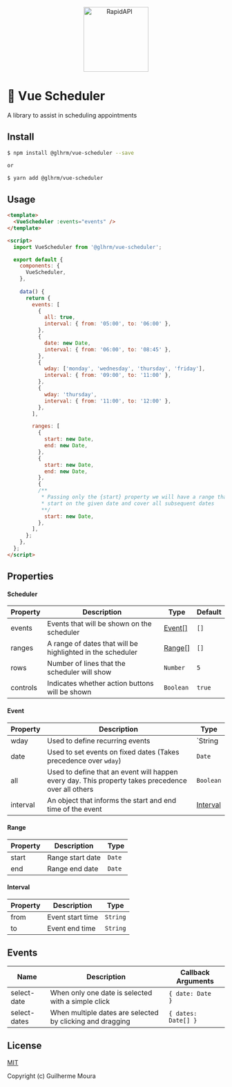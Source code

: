 <p align="center">
  <img style="object: contain; height: 150px" alt="RapidAPI" src="https://raw.githubusercontent.com/glhrmoura/vue-scheduler/main/static/logo.png">
</p>

# 📅 Vue Scheduler

A library to assist in scheduling appointments

## Install

```bash
$ npm install @glhrm/vue-scheduler --save

or 

$ yarn add @glhrm/vue-scheduler
```

## Usage

```html
<template>
  <VueScheduler :events="events" />
</template>

<script>
  import VueScheduler from '@glhrm/vue-scheduler';

  export default {
    components: {
      VueScheduler,
    },
  
    data() {
      return {
        events: [
          {
            all: true,
            interval: { from: '05:00', to: '06:00' },
          },
          {
            date: new Date,
            interval: { from: '06:00', to: '08:45' },
          },
          {
            wday: ['monday', 'wednesday', 'thursday', 'friday'],
            interval: { from: '09:00', to: '11:00' },
          },
          {
            wday: 'thursday',
            interval: { from: '11:00', to: '12:00' },
          },
        ],

        ranges: [
          {
            start: new Date,
            end: new Date,
          },
          {
            start: new Date,
            end: new Date,
          },
          {
          /**
           * Passing only the {start} property we will have a range that will 
           * start on the given date and cover all subsequent dates
           **/
            start: new Date,
          },
        ],
      };
    },
  };
</script>
```

## Properties

#### Scheduler

| Property      | Description                                                | Type                | Default        |
| ------------- | ---------------------------------------------------------- | ------------------- | -------------- |
| events        | Events that will be shown on the scheduler                 | [Event[]](#event)   | `[]`           |
| ranges        | A range of dates that will be highlighted in the scheduler | [Range[]](#range)   | `[]`           |
| rows          | Number of lines that the scheduler will show               | `Number`            | `5`            |
| controls      | Indicates whether action buttons will be shown             | `Boolean`           | `true`         |

#### Event

| Property          |  Description                                                                                        |  Type                 |
| ----------------- | --------------------------------------------------------------------------------------------------- | --------------------- |
| wday              | Used to define recurring events                                                                     | `String | String[]`  |
| date              | Used to set events on fixed dates (Takes precedence over `wday`)                                    | `Date`                |
| all               | Used to define that an event will happen every day. This property takes precedence over all others  | `Boolean`             |
| interval          | An object that informs the start and end time of the event                                          | [Interval](#interval) |

#### Range

| Property        |  Description       |  Type  |
| --------------- | ------------------ | ------ |
| start           | Range start date   | `Date` |
| end             | Range end date     | `Date` |

#### Interval

| Property        |  Description         |  Type    |
| --------------- | -------------------- | -------- |
| from            | Event start time     | `String` |
| to              | Event end time       | `String` |


## Events

| Name            | Description                                                     | Callback Arguments      |
| --------------- | --------------------------------------------------------------- | ----------------------- |
| select-date     | When only one date is selected with a simple click              | `{ date: Date   }`      |
| select-dates    | When multiple dates are selected by clicking and dragging       | `{ dates: Date[] }`     |


## License

[MIT](https://github.com/glhrmoura/vue-scheduler/blob/main/LICENSE)

Copyright (c) Guilherme Moura
